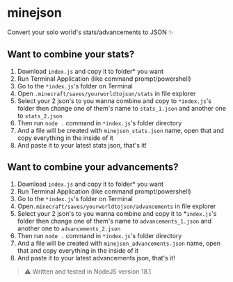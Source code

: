 # minejson
Convert your solo world's stats/advancements to JSON ✨

## Want to combine your stats?
1. Download `index.js` and copy it to folder* you want
2. Run Terminal Application (like command prompt/powershell)
3. Go to the `*index.js`'s folder on Terminal
4. Open `.minecraft/saves/yourworldtojson/stats` in file explorer
5. Select your 2 json's to you wanna combine and copy to `*index.js`'s folder then change one of them's name to `stats_1.json` and another one to `stats_2.json`
6. Then run `node .` command in `*index.js`'s folder directory
7. And a file will be created with `minejson_stats.json` name, open that and copy everything in the inside of it
8. And paste it to your latest stats json, that's it!

## Want to combine your advancements?
1. Download `index.js` and copy it to folder* you want
2. Run Terminal Application (like command prompt/powershell)
3. Go to the `*index.js`'s folder on Terminal
4. Open`.minecraft/saves/yourworldtojson/advancements` in file explorer
5. Select your 2 json's to you wanna combine and copy it to *`index.js`'s folder then change one of them's name to `advancements_1.json` and another one to `advancements_2.json`
6. Then run `node .` command in `*index.js`'s folder directory
7. And a file will be created with `minejson_advancements.json` name, open that and copy everything in the inside of it
8. And paste it to your latest advancements json, that's it!

> ⚠️ Written and tested in NodeJS version 18.1
